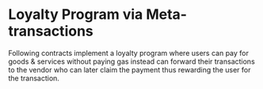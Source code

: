 # Loyalty Program via Meta-transactions

Following contracts implement a loyalty program where users can pay for goods & services without paying gas instead can forward their transactions to the vendor who can later claim the payment thus rewarding the user for the transaction.
